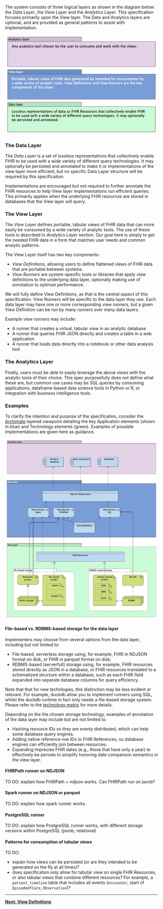 The system consists of three logical layers as shown in the diagram below:
the *Data Layer*, the *View Layer* and the *Analytics Layer*. This specification
focuses primarily upon the View layer. The Data and Analytics layers are optional,
and are provided as general patterns to assist with implementation.

![](layers-high-level.jpg)

### The Data Layer
The *Data Layer* is a set of lossless representations that collectively enable FHIR
to be used with a wide variety of different query technologies. It may
optionally be persisted and annotated to make it or implementations of the view
layer more efficient, but no specific Data Layer structure will be required by
this specification.

Implementations are encouraged but not required to further annotate the FHIR
resources to help View layer implementations run efficient queries. This
primarily applies when the underlying FHIR resources are stored in databases
that the View layer will query.

### The View Layer
The *View Layer* defines portable, tabular views of FHIR data that can more easily
be consumed by a wide variety of analytic tools. The use of these tools is
described in *Analytics Layer* section. Our goal here is simply to get
the needed FHIR data in a form that matches user needs and common analytic
patterns.

The View Layer itself has two key components:

* *View Definitions*, allowing users to define flattened views of FHIR data that
are portable between systems.
* *View Runners* are system-specific tools or libraries that apply view definitions to
the underlying data layer, optionally making use of annotation to optimze performance.

We will fully define View Definitions, as that is the central
aspect of this specification. View Runners will be specific to the data
layer they use. Each data layer may have one or more corresponding view
runners, but a given View Definition can be run by many runners over many
data layers.

Example view runners may include:

* A runner that creates a virtual, tabular view in an analytic database
* A runner that queries FHIR JSON directly and creates a table in a web application
* A runner that loads data directly into a notebook or other data analysis tool

### The Analytics Layer

Finally, users must be able to easily leverage the above views with the analytic
tools of their choice. This spec purposefully does not define what these are,
but common use cases may be SQL queries by consuming applications, dataframe-based
data science tools in Python or R, or integration with business intelligence tools.

### Examples

To clarify the intention and purpose of the specification, consider the [Archimate](https://pubs.opengroup.org/architecture/archimate32-doc/) 
layered viewpoint detailing the key Application elements (shown in blue) and Technology elements (green).
Examples of possible implementations are given here as guidance. 

![](layers-detailed.jpg)

#### File-based vs. RDBMS-based storage for the data layer

Implementers may choose from several options from the data layer, including but
not limited to:

* File-based, serverless storage using, for example, FHIR in NDJSON format on disk,
or FHIR in parquet format on disk;
* RDBMS-based (serverfull) storage using, for example, FHIR resources stored directly
as JSON in a database, or FHIR resources translated to a schematized structure within
a database, such as each FHIR field expanded into separate database columns for query efficiency.

Note that that for new technlogies, this distinction may be less evident or relevant.
For example, duckdb allow you to implement runners using SQL, whilst the duckdb runtime in fact
only needs a file-based storage system. Please refer to the [technology matrix](tech-matrix.html) for more details.

Depending on the the chosen storage technology, examples of annotation of the data layer
may include but are not limited to:

* Hashing resource IDs so they are evenly distributed, which can help some
database query engines.
* Adding native reference row IDs to FHIR References, so database engines can
efficiently join between resources.
* Expanding imprecise FHIR dates (e.g., those that have only a year) to
effectively be periods to simplify honoring date comparison semantics in the view layer.


#### FHIRPath runner on NDJSON

TO DO: explain how FHIRPath + ndjson works. Can FHIRPath run on jsonb?


#### Spark runner on NDJSON or parquet

TO DO: explain how spark runner works.

#### PostgreSQL runner

TO DO: explain how PostgreSQL runner works, with different storage versions within PostgreSQL (jsonb, relational)

#### Patterns for consumption of tabular views

TO DO:
- expain how views can be persisted (or are they intended to be generated on the fly at all times)?
- does specification only allow for tabular view on single FHIR Resources, or also tabular views that
combine different resources? For example, a `patient_timeline` table that includes all events (`encounter`, start of `EpisodeOfCare`, `Observation`)?

---

**[Next: View Definitions](view-definition.html)**
